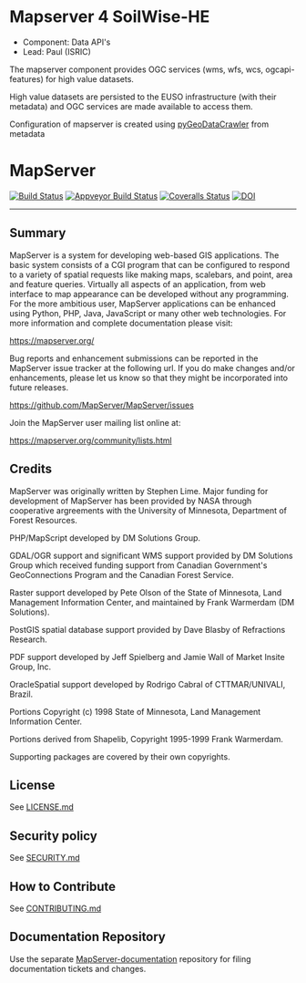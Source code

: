 Mapserver 4 SoilWise-HE
=======================

- Component: Data API's
- Lead: Paul (ISRIC)

The mapserver component provides OGC services (wms, wfs, wcs, ogcapi-features) for high value datasets.

High value datasets are persisted to the EUSO infrastructure (with their metadata) and OGC services are made available to access them.

Configuration of mapserver is created using [pyGeoDataCrawler](https://pypi.org/project/geodatacrawler/) from metadata

MapServer
=========

[![Build Status](https://github.com/mapserver/mapserver/actions/workflows/build.yml/badge.svg)](https://github.com/mapserver/mapserver/actions?query=workflow%3A%22build%22+branch%3Amain)
[![Appveyor Build Status](https://ci.appveyor.com/api/projects/status/vw1n07095a8bg23u?svg=true)](https://ci.appveyor.com/project/mapserver/mapserver)
[![Coveralls Status](https://coveralls.io/repos/github/MapServer/MapServer/badge.svg?branch=main)](https://coveralls.io/github/MapServer/MapServer?branch=main)
[![DOI](https://zenodo.org/badge/DOI/10.5281/zenodo.5842012.svg)](https://doi.org/10.5281/zenodo.5842012)

-------
Summary
-------
   
MapServer is a system for developing web-based GIS applications. 
The basic system consists of a CGI program that can be configured to 
respond to a variety of spatial requests like making maps, scalebars, 
and point, area and feature queries. Virtually all aspects of an 
application, from web interface to map appearance can be developed 
without any programming. For the more ambitious user, MapServer 
applications can be enhanced using Python, PHP, Java, JavaScript or 
many other web technologies. For more  information and complete 
documentation please visit:

  https://mapserver.org/

Bug reports and enhancement submissions can be reported in the MapServer 
issue tracker at the following url.   If you do make changes and/or enhancements, 
please let us know so that they might be incorporated into future releases.

  https://github.com/MapServer/MapServer/issues


Join the MapServer user mailing list online at:

  https://mapserver.org/community/lists.html

Credits
-------

MapServer was originally written by Stephen Lime. Major funding for development of 
MapServer has been provided by NASA through cooperative argreements with 
the University of Minnesota, Department of Forest Resources.

PHP/MapScript developed by DM Solutions Group.

GDAL/OGR support and significant WMS support provided by DM Solutions Group 
which received funding support from Canadian Government's GeoConnections 
Program and the Canadian Forest Service.

Raster support developed by Pete Olson of the State of Minnesota, Land 
Management Information Center, and maintained by Frank Warmerdam (DM 
Solutions).

PostGIS spatial database support provided by Dave Blasby of Refractions 
Research.

PDF support developed by Jeff Spielberg and Jamie Wall of Market Insite Group, 
Inc.

OracleSpatial support developed by Rodrigo Cabral of CTTMAR/UNIVALI, Brazil.

Portions Copyright (c) 1998 State of Minnesota, Land Management Information 
Center.

Portions derived from Shapelib, Copyright 1995-1999 Frank Warmerdam.

Supporting packages are covered by their own copyrights.

License
-------

See [LICENSE.md](LICENSE.md)

Security policy
---------------

See [SECURITY.md](SECURITY.md)

How to Contribute
-----------------

See [CONTRIBUTING.md](CONTRIBUTING.md)

Documentation Repository
------------------------

Use the separate [MapServer-documentation](https://github.com/MapServer/MapServer-documentation) 
repository for filing documentation tickets and changes.
